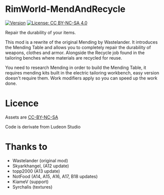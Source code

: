 # RimWorld-MendAndRecycle

[![Version](https://img.shields.io/badge/Rimworld-A19-green.svg)](http://rimworldgame.com/)
[![License: CC BY-NC-SA 4.0](https://img.shields.io/badge/License-CC%20BY--NC--SA%204.0-blue.svg)](http://creativecommons.org/licenses/by-nc-sa/4.0/)

Repair the durability of your items.

This mod is a rewrite of the original Mending by Wastelander. It introduces the Mending Table and allows you to completely repair the durability of weapons, clothes and armor. Alongside the Recycle job found in the tailoring benches where materials are recycled for reuse.

You need to research Mending in order to build the Mending Table, it requires mending kits built in the electric tailoring workbench, easy version doesn't require them. Work modifiers apply so you can speed up the work done.

# Licence
Assets are [CC-BY-NC-SA](https://creativecommons.org/licenses/by-nc-sa/4.0/)

Code is derivate from Ludeon Studio

# Thanks to
- Wastelander (original mod)
- Skyarkhangel, (A12 update)
- topp2000 (A13 update)
- NotFood (A14, A15, A16, A17, B18 updates)
- KiameV (support)
- Syrchalis (textures)
